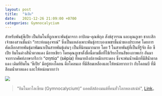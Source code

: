 ```yaml
---
layout: post
title:  "ซีเปีย"
date:   2021-12-26 21:09:00 +0700
categories: Gymnocalycium
---
```

สำหรับพันธุ์ซีเปีย เป็นยิมโนที่ถูกเพาะพันธุ์มาจาก อาป้อม-คุณพิกุล สังข์สุวรรณ และคุณภูเขา ชากะสิก เจ้าของสวนชั้นนำ “กระท่อมลุงจรณ์” ซึ่งเป็นแหล่งเพาะพันธุ์กระบองเพชรชั้นนำของประเทศ โดยการคัดเลือกสายพันธุ์มาพัฒนาเป็นสายพันธุ์เด่นๆ เป็นที่นิยมมากมาย โดย 1 ในสายพันธุ์ที่เป็นที่รู้จัก คือ ซีเปีย ยิมโนด่างสีน้ำตาลแดง มีลายเขียว โดยคุณภูเขาตั้งชื่อนี้ตามชื่อที่ใช้เรียกโทนสีของภาพเก่า อันมาจากรากศัพท์ภาษากรีกว่า “σηπία” (sēpía) ที่หมายถึงปลาหมึกกระดอง ซึ่งจะพ่นน้ำหมึกที่มีสีน้ำตาลแดง เดิมทียิมโน ‘ซีเปีย’ มีอยู่สองโคลน คือโคลนเอ ที่มีสีอมเหลืองและให้หน่อยากกว่า กับโคลนบี ที่มีสีอมน้ำตาลแดง และให้หน่อมากกว่า

![](https://www.livingpop.com/wp-content/uploads/2021/08/gymnocalycium-cactus-8-1193x1200.jpg)

> "ยิมโนคาไลเซียม (Gymnocalycium)” แคคตัสต้องมนต์ที่คนทั่วโลกหลงสเน่ห์", [Link](https://www.livingpop.com/gymnocalycium-cactus/)。
